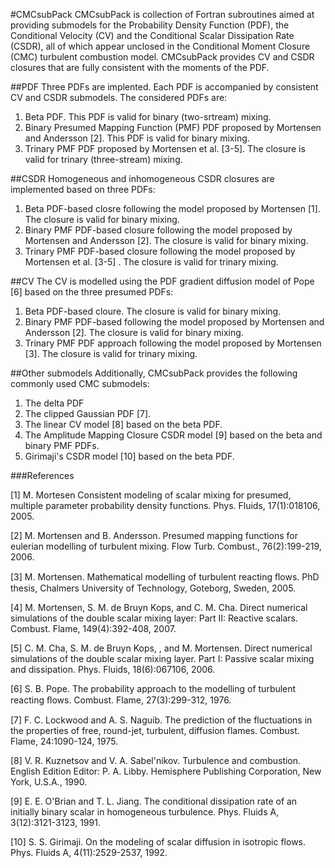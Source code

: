 #CMCsubPack
CMCsubPack is collection of Fortran subroutines aimed at providing submodels for the Probability Density Function (PDF), the Conditional Velocity (CV) and the Conditional Scalar Dissipation Rate (CSDR), all of which appear unclosed in the  Conditional Moment Closure (CMC) turbulent combustion model. CMCsubPack provides CV and CSDR closures that are fully consistent with the moments of the PDF.

##PDF
Three PDFs are implented. Each PDF is accompanied by consistent CV and CSDR submodels. The considered PDFs are:

1. Beta PDF. This PDF is valid for binary (two-srtream) mixing.
2. Binary Presumed Mapping Function (PMF) PDF proposed by Mortensen and Andersson [2]. This PDF is valid for binary mixing.
3. Trinary PMF PDF proposed by Mortensen et al. [3-5]. The closure is valid for trinary (three-stream) mixing.

##CSDR
Homogeneous and inhomogeneous CSDR closures are implemented based on three PDFs:

1. Beta PDF-based closre following the model proposed by Mortensen [1]. The closure is valid for binary mixing.
2. Binary PMF PDF-based closure following the model proposed by Mortensen and Andersson [2]. The closure is valid for binary mixing.
3. Trinary PMF PDF-based closure following the model proposed by Mortensen et al. [3-5] . The closure is valid for trinary mixing.

##CV
The CV is modelled using the PDF gradient diffusion model of Pope [6] based on the three presumed PDFs:

1. Beta PDF-based cloure. The closure is valid for binary mixing.
2. Binary PMF PDF-based following the model proposed by Mortensen and Andersson [2]. The closure is valid for binary mixing.
3. Trinary PMF PDF approach following the model proposed by Mortensen [3]. The closure is valid for trinary mixing.

##Other submodels
Additionally, CMCsubPack provides the following commonly used CMC submodels:

1. The delta PDF
2. The clipped Gaussian PDF [7].
3. The linear CV model [8] based on the beta PDF.
4. The Amplitude Mapping Closure CSDR model [9] based on the beta and binary PMF PDFs.
5. Girimaji's CSDR model [10] based on the beta PDF.

###References

[1] M. Mortesen Consistent modeling of scalar mixing for presumed, multiple parameter probability density functions. Phys. Fluids, 17(1):018106, 2005.

[2] M. Mortensen and B. Andersson. Presumed mapping functions for eulerian modelling of turbulent mixing. Flow
Turb. Combust., 76(2):199-219, 2006.

[3] M. Mortensen. Mathematical modelling of turbulent reacting ﬂows. PhD thesis, Chalmers University of Technology, Goteborg, Sweden, 2005.

[4] M. Mortensen, S. M. de Bruyn Kops, and C. M. Cha. Direct numerical simulations of the double scalar mixing layer: Part II: Reactive scalars. Combust. Flame, 149(4):392-408, 2007.

[5] C. M. Cha, S. M. de Bruyn Kops, , and M. Mortensen. Direct numerical simulations of the double scalar mixing
layer. Part I: Passive scalar mixing and dissipation. Phys. Fluids, 18(6):067106, 2006.

[6] S. B. Pope. The probability approach to the modelling of turbulent reacting ﬂows. Combust. Flame, 27(3):299-312, 1976.

[7] F. C. Lockwood and A. S. Naguib. The prediction of the fluctuations in the properties of free, round-jet, turbulent, diffusion flames. Combust. Flame, 24:1090-124, 1975.

[8] V. R. Kuznetsov and V. A. Sabel'nikov. Turbulence and combustion. English Edition Editor: P. A. Libby. Hemisphere Publishing Corporation, New York, U.S.A., 1990.

[9] E. E. O'Brian and T. L. Jiang. The conditional dissipation rate of an initially binary scalar in homogeneous turbulence. Phys. Fluids A, 3(12):3121-3123, 1991.

[10] S. S. Girimaji. On the modeling of scalar diffusion in isotropic flows. Phys. Fluids A, 4(11):2529-2537, 1992.
